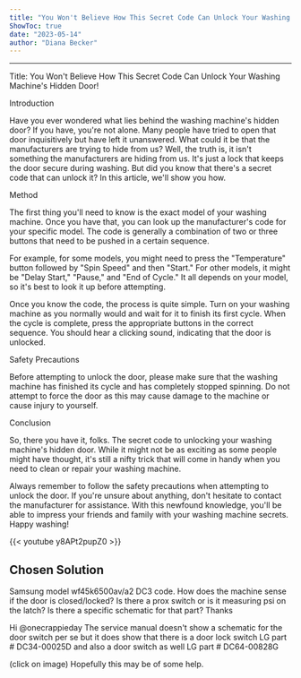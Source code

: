 ```yaml
---
title: "You Won't Believe How This Secret Code Can Unlock Your Washing Machine's Hidden Door!"
ShowToc: true 
date: "2023-05-14"
author: "Diana Becker"
---
```

*****
Title: You Won't Believe How This Secret Code Can Unlock Your Washing Machine's Hidden Door!

Introduction

Have you ever wondered what lies behind the washing machine's hidden door? If you have, you're not alone. Many people have tried to open that door inquisitively but have left it unanswered. What could it be that the manufacturers are trying to hide from us? Well, the truth is, it isn't something the manufacturers are hiding from us. It's just a lock that keeps the door secure during washing. But did you know that there's a secret code that can unlock it? In this article, we'll show you how.

Method

The first thing you'll need to know is the exact model of your washing machine. Once you have that, you can look up the manufacturer's code for your specific model. The code is generally a combination of two or three buttons that need to be pushed in a certain sequence.

For example, for some models, you might need to press the "Temperature" button followed by "Spin Speed" and then "Start." For other models, it might be "Delay Start," "Pause," and "End of Cycle." It all depends on your model, so it's best to look it up before attempting.

Once you know the code, the process is quite simple. Turn on your washing machine as you normally would and wait for it to finish its first cycle. When the cycle is complete, press the appropriate buttons in the correct sequence. You should hear a clicking sound, indicating that the door is unlocked.

Safety Precautions

Before attempting to unlock the door, please make sure that the washing machine has finished its cycle and has completely stopped spinning. Do not attempt to force the door as this may cause damage to the machine or cause injury to yourself.

Conclusion

So, there you have it, folks. The secret code to unlocking your washing machine's hidden door. While it might not be as exciting as some people might have thought, it's still a nifty trick that will come in handy when you need to clean or repair your washing machine.

Always remember to follow the safety precautions when attempting to unlock the door. If you're unsure about anything, don't hesitate to contact the manufacturer for assistance. With this newfound knowledge, you'll be able to impress your friends and family with your washing machine secrets. Happy washing!

{{< youtube y8APt2pupZ0 >}} 



## Chosen Solution
 Samsung model wf45k6500av/a2 DC3 code.
How does the machine sense if the door is closed/locked? Is there a prox switch or is it measuring psi on the latch?
Is there a specific schematic for that part? Thanks

 Hi @onecrappieday
The service manual doesn't show a schematic for the door switch per se but it does show that there is a door lock switch LG part # DC34-00025D and also a door switch as well LG part # DC64-00828G

(click on image)
Hopefully this may be of some help.




